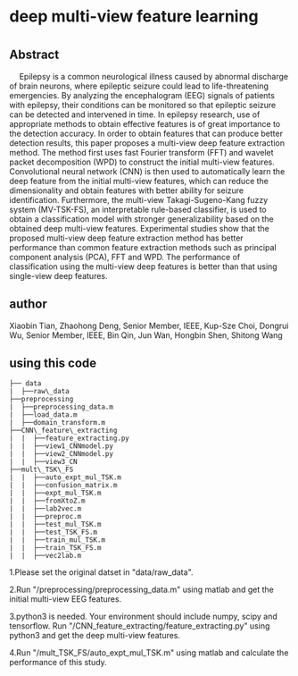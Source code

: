 # deep multi-view feature learning
#
## Abstract
&emsp; Epilepsy is a common neurological illness caused by abnormal discharge of brain neurons, where epileptic seizure could lead to life-threatening emergencies. By analyzing the encephalogram (EEG) signals of patients with epilepsy, their conditions can be monitored so that epileptic seizure can be detected and intervened in time. In epilepsy research, use of appropriate methods to obtain effective features is of great importance to the detection accuracy. In order to obtain features that can produce better detection results, this paper proposes a multi-view deep feature extraction method. The method first uses fast Fourier transform (FFT) and wavelet packet decomposition (WPD) to construct the initial multi-view features. Convolutional neural network (CNN) is then used to automatically learn the deep feature from the initial multi-view features, which can reduce the dimensionality and obtain features with better ability for seizure identification. Furthermore, the multi-view Takagi-Sugeno-Kang fuzzy system (MV-TSK-FS), an interpretable rule-based classifier, is used to obtain a classification model with stronger generalizability based on the obtained deep multi-view features. Experimental studies show that the proposed multi-view deep feature extraction method has better performance than common feature extraction methods such as principal component analysis (PCA), FFT and WPD. The performance of classification using the multi-view deep features is better than that using single-view deep features.
## author
Xiaobin Tian, Zhaohong Deng, Senior Member, IEEE, Kup-Sze Choi, Dongrui Wu, Senior Member,
IEEE, Bin Qin, Jun Wan, Hongbin Shen, Shitong Wang
## using this code
```
├── data
|  ├──raw\_data
├──preprocessing
|  ├──preprocessing_data.m
|  ├──load_data.m
|  ├──domain_transform.m
├──CNN\_feature\_extracting
|  |  ├──feature_extracting.py
|  |  ├──view1_CNNmodel.py
|  |  ├──view2_CNNmodel.py
|  |  ├──view3_CN
├──mult\_TSK\_FS
|  |  ├──auto_expt_mul_TSK.m
|  |  ├──confusion_matrix.m
|  |  ├──expt_mul_TSK.m
|  |  ├──fromXtoZ.m
|  |  ├──lab2vec.m
|  |  ├──preproc.m
|  |  ├──test_mul_TSK.m
|  |  ├──test_TSK_FS.m
|  |  ├──train_mul_TSK.m
|  |  ├──train_TSK_FS.m
|  |  ├──vec2lab.m
```
1.Please set the original datset in "data/raw_data".

2.Run "/preprocessing/preprocessing_data.m" using matlab and get the initial multi-view EEG features.

3.python3 is needed. Your environment should include numpy, scipy and tensorflow. Run "/CNN\_feature\_extracting/feature_extracting.py" using python3 and get the deep multi-view features.

4.Run "/mult\_TSK\_FS/auto_expt_mul_TSK.m" using matlab and calculate the performance of this study.
